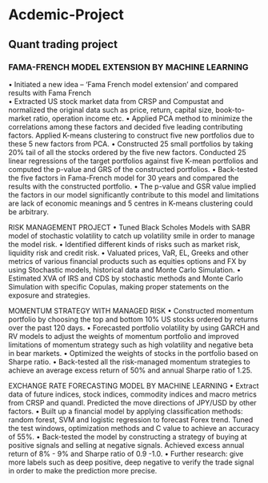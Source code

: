 # Acdemic-Project
## Quant trading project
### FAMA-FRENCH MODEL EXTENSION BY MACHINE LEARNING   		
•	Initiated a new idea – ‘Fama French model extension’ and compared results with Fama French  
•	Extracted US stock market data from CRSP and Compustat and normalized the original data such as price, return, capital size, book-to-market ratio, operation income etc. 
•	Applied PCA method to minimize the correlations among these factors and decided five leading contributing factors. Applied K-means clustering to construct five new portfolios due to these 5 new factors from PCA.
•	Constructed 25 small portfolios by taking 20% tail of all the stocks ordered by the five new factors. Conducted 25 linear regressions of the target portfolios against five K-mean portfolios and computed the p-value and GRS of the constructed portfolios.
•	Back-tested the five factors in Fama-French model for 30 years and compared the results with the constructed portfolio. 
•	The p-value and GSR value implied the factors in our model significantly contribute to this model and limitations are lack of economic meanings and 5 centres in K-means clustering could be arbitrary.

RISK MANAGEMENT PROJECT
•	Tuned Black Scholes Models with SABR model of stochastic volatility to catch up volatility smile in order to manage the model risk.
•	Identified different kinds of risks such as market risk, liquidity risk and credit risk. 
•	Valuated prices, VaR, EL, Greeks and other metrics of various financial products such as equities options and FX by using Stochastic models, historical data and Monte Carlo Simulation. 
•	Estimated XVA of IRS and CDS by stochastic methods and Monte Carlo Simulation with specific Copulas, making proper statements on the exposure and strategies.

MOMENTUM STRATEGY WITH MANAGED RISK	
•	Constructed momentum portfolio by choosing the top and bottom 10% US stocks ordered by returns over the past 120 days. 
•	Forecasted portfolio volatility by using GARCH and RV models to adjust the weights of momentum portfolio and improved limitations of momentum strategy such as high volatility and negative beta in bear markets.
•	Optimized the weights of stocks in the portfolio based on Sharpe ratio. 
•	Back-tested all the risk-managed momentum strategies to achieve an average excess return of 50% and annual Sharpe ratio of 1.25.

EXCHANGE RATE FORECASTING MODEL BY MACHINE LEARNING
•	Extract data of future indices, stock indices, commodity indices and macro metrics from CRSP and quandl. Predicted the move directions of JPY/USD by other factors. 
•	Built up a financial model by applying classification methods: random forest, SVM and logistic regression to forecast Forex trend. Tuned the test windows, optimization methods and C value to achieve an accuracy of 55%.
•	Back-tested the model by constructing a strategy of buying at positive signals and selling at negative signals. Achieved excess annual return of 8% - 9% and Sharpe ratio of 0.9 -1.0.
•	Further research: give more labels such as deep positive, deep negative to verify the trade signal in order to make the prediction more precise.

